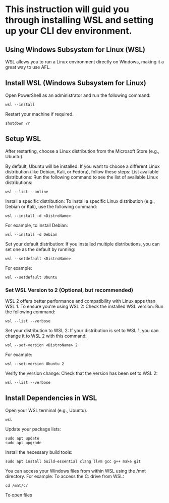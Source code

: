 # This instruction will guid you through installing WSL and setting up your CLI dev environment.

## Using Windows Subsystem for Linux (WSL)
WSL allows you to run a Linux environment directly on Windows, making it a great way to use AFL.

## Install WSL (Windows Subsystem for Linux)
Open PowerShell as an administrator and run the following command:
```
wsl --install
```
Restart your machine if required.
```
shutdown /r
```
## Setup WSL
After restarting, choose a Linux distribution from the Microsoft Store (e.g., Ubuntu).

By default, Ubuntu will be installed. If you want to choose a different Linux distribution (like Debian, Kali, or Fedora), follow these steps:
List available distributions: Run the following command to see the list of available Linux distributions:
```
wsl --list --online
```

Install a specific distribution: To install a specific Linux distribution (e.g., Debian or Kali), use the following command:
```
wsl --install -d <DistroName>
```
For example, to install Debian:
```
wsl --install -d Debian
```
Set your default distribution: If you installed multiple distributions, you can set one as the default by running:
```
wsl --setdefault <DistroName>
```
For example:
```
wsl --setdefault Ubuntu
```
### Set WSL Version to 2 (Optional, but recommended)
WSL 2 offers better performance and compatibility with Linux apps than WSL 1. To ensure you're using WSL 2:
Check the installed WSL version: Run the following command:
```
wsl --list --verbose
```

Set your distribution to WSL 2: If your distribution is set to WSL 1, you can change it to WSL 2 with this command:
```
wsl --set-version <DistroName> 2
```

For example:
```
wsl --set-version Ubuntu 2
```

Verify the version change: Check that the version has been set to WSL 2:
```
wsl --list --verbose
```

## Install Dependencies in WSL
Open your WSL terminal (e.g., Ubuntu).
```
wsl
```
Update your package lists:
```
sudo apt update
sudo apt upgrade
```
Install the necessary build tools:
```
sudo apt install build-essential clang llvm gcc g++ make git
```

You can access your Windows files from within WSL using the /mnt directory. For example:
To access the C: drive from WSL:
```
cd /mnt/c/
```

To open files 
